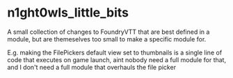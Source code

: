 # n1ght0wls_little_bits
A small collection of changes to FoundryVTT that are best defined in a module, but are themeselves too small to make a specific module for.

E.g. making the FilePickers default view set to thumbnails is a single line of code that executes on game launch, aint nobody need a full module for that, and I don't need a full module that overhauls the file picker

